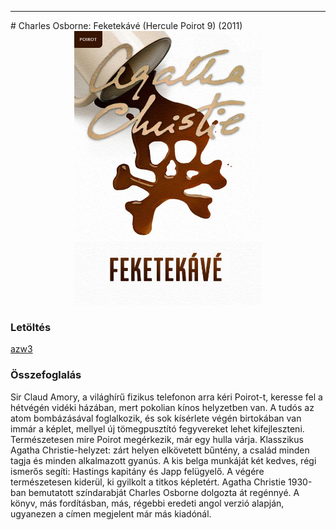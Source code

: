 <hr/>
# <a name="id_1775">Charles Osborne: Feketekávé (Hercule Poirot 9) (2011)</a>
<center><img src="https://github.com/BercziSandor/calibre_lib/raw/main/main/Charles%20Osborne/Feketekave%20%281775%29/cover.jpg" alt="cover" width="300"/></center>

### Letöltés
[azw3](https://github.com/BercziSandor/calibre_lib/raw/main/main/Charles%20Osborne/Feketekave%20%281775%29/Feketekave%20-%20Charles%20Osborne.azw3)

### Összefoglalás
<div>
<p>Sir Claud Amory, a világhírű fizikus telefonon arra kéri Poirot-t, keresse fel a hétvégén vidéki házában, mert pokolian kínos helyzetben van. A tudós az atom bombázásával foglalkozik, és sok kísérlete végén birtokában van immár a képlet, mellyel új tömegpusztító fegyvereket lehet kifejleszteni. Természetesen mire Poirot megérkezik, már egy hulla várja. Klasszikus Agatha Christie-helyzet: zárt helyen elkövetett bűntény, a család minden tagja és minden alkalmazott gyanús. A kis belga munkáját két kedves, régi ismerős segíti: Hastings kapitány és Japp felügyelő. A végére természetesen kiderül, ki gyilkolt a titkos képletért. Agatha Christie 1930-ban bemutatott színdarabját Charles Osborne dolgozta át regénnyé. A könyv, más fordításban, más, régebbi eredeti angol verzió alapján, ugyanezen a címen megjelent már más kiadónál.</p></div>


